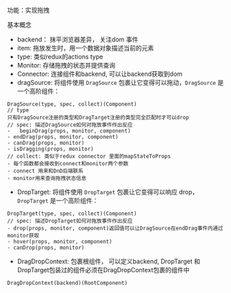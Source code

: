 功能：实现拖拽

基本概念

- backend： 抹平浏览器差异， 关注dom 事件
- item: 拖放发生时，用一个数据对象描述当前的元素
- type: 类似redux的actions type
- Monitor: 存储拖拽的状态并提供查询
- Connector: 连接组件和backend, 可以让backend获取到dom 
- dragSource: 将组件使用 `DragSource` 包裹让它变得可以拖动，`DragSource` 是一个高阶组件：

```react
DragSource(type, spec, collect)(Component)
// type
只有DragSource注册的类型和DragTarget注册的类型完全匹配时才可以drop
// spec: 描述DragSource如何对拖放事件作出反应
-	beginDrag(props, monitor, component)
- endDrag(props, monitor, component)
- canDrag(props, monitor)
- isDragging(props, monitor)
// collect: 类似于redux connector 里面的mapStateToProps
- 每个函数都会接收到connect和monitor两个参数
- connect 用来和DnD后端联系
- monitor用来查询拖拽状态信息
```

- DropTarget: 将组件使用 `DropTarget` 包裹让它变得可以响应 drop，`DropTarget` 是一个高阶组件：

```react
DropTarget(type, spec, collect)(Component)
// spec: 描述DropTarget如何对拖放事件作出反应
- drop(props, monitor, component)返回值可以让DragSource在endDrag事件内通过monitor获取
- hover(props, monitor, component)
- canDrop(props, monitor)
```

- DragDropContext: 包裹根组件， 可以定义backend, DropTarget 和 DropTarget包装过的组件必须在DragDropContext包裹的组件中

```react
DragDropContext(backend)(RootComponent)
```

